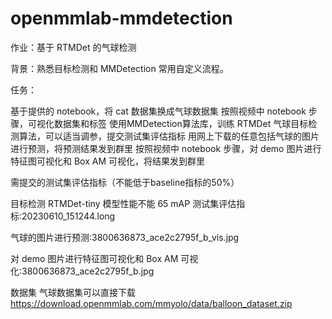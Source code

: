 # openmmlab-mmdetection
作业：基于 RTMDet 的气球检测

背景：熟悉目标检测和 MMDetection 常用自定义流程。

任务：

基于提供的 notebook，将 cat 数据集换成气球数据集
按照视频中 notebook 步骤，可视化数据集和标签
使用MMDetection算法库，训练 RTMDet 气球目标检测算法，可以适当调参，提交测试集评估指标
用网上下载的任意包括气球的图片进行预测，将预测结果发到群里
按照视频中 notebook 步骤，对 demo 图片进行特征图可视化和 Box AM 可视化，将结果发到群里

需提交的测试集评估指标（不能低于baseline指标的50%）

目标检测 RTMDet-tiny 模型性能不能 65 mAP
测试集评估指标:20230610_151244.long

气球的图片进行预测:3800636873_ace2c2795f_b_vis.jpg

对 demo 图片进行特征图可视化和 Box AM 可视化:3800636873_ace2c2795f_b.jpg

数据集
气球数据集可以直接下载 https://download.openmmlab.com/mmyolo/data/balloon_dataset.zip
